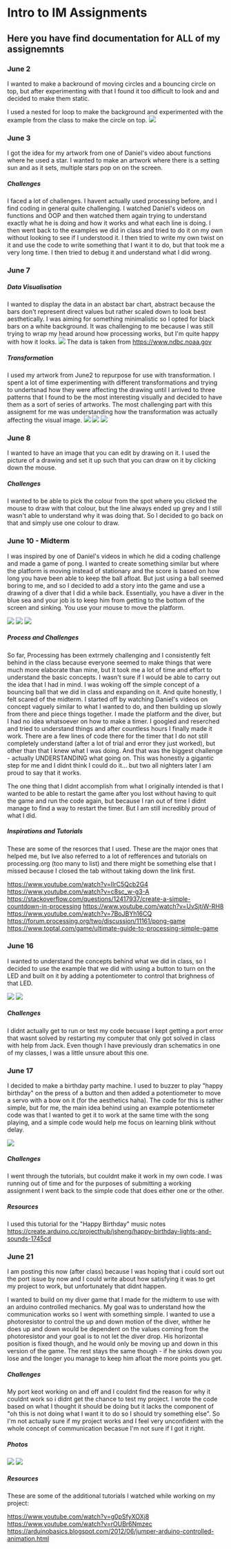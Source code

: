 # Intro to IM Assignments
## Here you have find documentation for ALL of my assignemnts 

### June 2

I wanted to make a backround of moving circles and a bouncing circle on top, but after experimenting with that I found it too difficult to look and and decided to make them static. 

I used a nested for loop to make the background and experimented with the example from the class to make the circle on top.
![](Images/assignment2.JPG)

### June 3

I got the idea for my artwork from one of Daniel's video about functions where he used a star. I wanted to make an artwork where there is a setting sun and as it sets, multiple stars pop on on the screen. 
##### Challenges 
I faced a lot of challenges. I havent actually used processing before, and I find coding in general quite challenging. I watched Daniel's videos on functions and OOP and then watched them again trying to understand exactly what he is doing and how it works and what each line is doing. I then went back to the examples we did in class and tried to do it on my own without looking to see if I understood it. I then tried to write my own twist on it and use the code to write something that I want it to do, but that took me a very long time. I then tried to debug it and understand what I did wrong. 

### June 7
##### Data Visualisation
I wanted to display the data in an abstact bar chart, abstract because the bars don't represent direct values but rather scaled down to look best aesthetically. I was aiming for something minimalistic so I opted for black bars on a white background. 
It was challenging to me because I was still trying to wrap my head around how processing works, but I'm quite happy with how it looks.
![](Images/june7.JPG)
The data is taken from https://www.ndbc.noaa.gov
##### Transformation
I used my artwork from June2 to repurpose for use with transformation. I spent a lot of time experimenting with different transformations and trying to undertsnad how they were affecting the drawing until I arrived to three patterns that I found to be the most interesting visually and decided to have them as a sort of series of artworks. The most challenging part with this assignemt for me was understanding how the transformation was actually affecting the visual image. 
![](Images/transformation.JPG)
![](Images/transformation2.JPG)
![](Images/transformation3.JPG)

### June 8

I wanted to have an image that you can edit by drawing on it. I used the picture of a drawing and set it up such that you can draw on it by clicking down the mouse. 

##### Challenges
I wanted to be able to pick the colour from the spot where you clicked the mouse to draw with that colour, but the line always ended up grey and I still wasn't able to understand why it was doing that. So I decided to go back on that and simply use one colour to draw. 

### June 10 - Midterm

I was inspired by one of Daniel's videos in which he did a coding challenge and made a game of pong. 
I wanted to create something similar but where the platform is moving instead of stationary and the score is based on how long you have been able to keep the ball afloat. But just using a ball seemed boring to me, and so I decided to add a story into the game and use a drawing of a diver that I did a while back. Essentially, you have a diver in the blue sea and your job is to keep him from getting to the bottom of the screen and sinking. 
You use your mouse to move the platform. 

![](Images/midterm1.JPG)
![](Images/midterm2.JPG)
![](Images/midterm3.JPG)

##### Process and Challenges

So far, Processing has been extrmely challenging and I consistently felt behind in the class because everyone seemed to make things that were much more elaborate than mine, but it took me a lot of time and effort to understand the basic concepts. I wasn't sure if I would be able to carry out the idea that I had in mind. I was woking off the simple concept of a bouncing ball that we did in class and expanding on it. And quite honestly, I felt scared of the midterm. I started off by watching Daniel's videos on concept vaguely similar to what I wanted to do, and then building up slowly from there and piece things together. I made the platform and the diver, but I had no idea whatsoever on how to make a timer. I googled and reserched and tried to understand things and after countless hours I finally made it work. There are a few lines of code there for the timer that I do not still completely understand (after a lot of trial and error they just worked), but other than that I knew what I was doing. And that was the biggest challenge - actually UNDERSTANDING what going on. This was honestly a gigantic step for me and I didnt think I could do it... but two all nighters later I am proud to say that it works. 

The one thing that I didnt accomplish from what I originally intended is that I wanted to be able to restart the game after you lost without having to quit the game and run the code again, but because I ran out of time I didnt manage to find a way to restart the timer. But I am still incredibly proud of what I did. 

##### Inspirations and Tutorials

These are some of the resorces that I used. These are the major ones that helped me, but Ive also referred to a lot of refferences and tutorials on processing.org (too many to list) and there might be something else that I missed because I closed the tab without taking down the link first.

https://www.youtube.com/watch?v=IIrC5Qcb2G4
https://www.youtube.com/watch?v=c8sc_w-g3-A
https://stackoverflow.com/questions/12417937/create-a-simple-countdown-in-processing
https://www.youtube.com/watch?v=UvSjtiW-RH8
https://www.youtube.com/watch?v=7BoJBYh16CQ
https://forum.processing.org/two/discussion/11161/pong-game
https://www.toptal.com/game/ultimate-guide-to-processing-simple-game

### June 16

I wanted to understand the concepts behind what we did in class, so I decided to use the example that we did with using a button to turn on the LED and built on it by adding a potentiometer to control that brighness of that LED. 

![](Images/im.jpg)
![](Images/im2.jpg)


##### Challenges

I didnt actually get to run or test my code becuase I kept getting a port error that wasnt solved by restarting my computer that only got solved in class with help from Jack. Even though I have previously dran schematics in one of my classes, I was a little unsure about this one.

### June 17

I decided to make a birthday party machine. I used to buzzer to play "happy birthday" on the press of a button and then added a potentiometer to move a servo with a bow on it (for the aesthetics haha). The code for this is rather simple, but for me, the main idea behind using an example potentiometer code was that I wanted to get it to work at the same time with the song playing, and a simple code would help me focus on learning blink without delay.

![](Images/im3.jpg)

##### Challenges

I went through the tutorials, but couldnt make it work in my own code. I was running out of time and for the purposes of submitting a working assignment I went back to the simple code that does either one or the other. 

##### Resources

I used this tutorial for the "Happy Birthday" music notes https://create.arduino.cc/projecthub/jsheng/happy-birthday-lights-and-sounds-1745cd

### June 21

I am posting this now (after class) because I was hoping that i could sort out the port issue by now and I could write about how satisfying it was to get my project to work, but unfortunately that didnt happen. 

I wanted to build on my diver game that I made for the midterm to use with an arduino controlled mechanics. My goal was to understand how the communication works so I went with something simple. I wanted to use a photoresistor to control the up and down motion of the diver, whther he does up and down would be dependent on the values coming from the photoresistor and your goal is to not let the diver drop. His horizontal position is fixed though, and he would only be moving up and down in this version of the game. The rest stays the same though - if he sinks down you lose and the longer you manage to keep him afloat the more points you get. 

##### Challenges

My port keot working on and off and I couldnt find the reason for why it couldnt work so i didnt get the chance to test my project. I wrote the code based on what I thought it should be doing but it lacks the component of "oh this is not doing what I want it to do so I should try something else". So I'm not actually sure if my project works and I feel very unconfident with the whole concept of communication becasue I'm not sure if I got it right. 

##### Photos

![](Images/im4.jpg)
![](Images/im5.JPG)


##### Resources

These are some of the additional tutorials I watched while working on my project:

https://www.youtube.com/watch?v=g0pSfyXOXj8
https://www.youtube.com/watch?v=rOUBr6Nmzec
https://arduinobasics.blogspot.com/2012/06/jumper-arduino-controlled-animation.html
